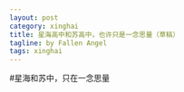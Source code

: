```yaml
---
layout: post
category: xinghai
title: 星海高中和苏高中，也许只是一念思量（草稿）
tagline: by Fallen Angel
tags: xinghai
---
```

#星海和苏中，只在一念思量
